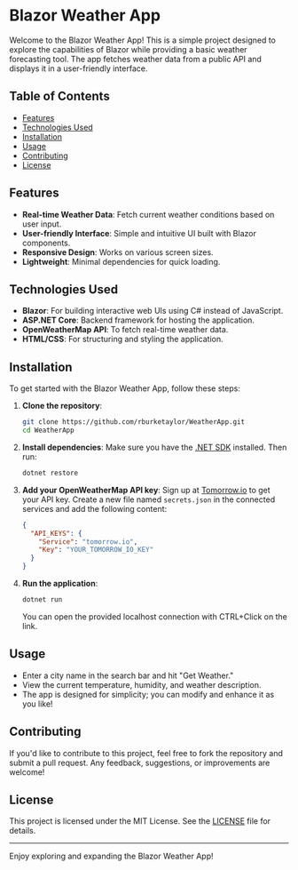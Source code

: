 # Blazor Weather App

Welcome to the Blazor Weather App! This is a simple project designed to explore the capabilities of Blazor while providing a basic weather forecasting tool. The app fetches weather data from a public API and displays it in a user-friendly interface.

## Table of Contents

- [Features](#features)
- [Technologies Used](#technologies-used)
- [Installation](#installation)
- [Usage](#usage)
- [Contributing](#contributing)
- [License](#license)

## Features

- **Real-time Weather Data**: Fetch current weather conditions based on user input.
- **User-friendly Interface**: Simple and intuitive UI built with Blazor components.
- **Responsive Design**: Works on various screen sizes.
- **Lightweight**: Minimal dependencies for quick loading.

## Technologies Used

- **Blazor**: For building interactive web UIs using C# instead of JavaScript.
- **ASP.NET Core**: Backend framework for hosting the application.
- **OpenWeatherMap API**: To fetch real-time weather data.
- **HTML/CSS**: For structuring and styling the application.

## Installation

To get started with the Blazor Weather App, follow these steps:

1. **Clone the repository**:
   ```bash
   git clone https://github.com/rburketaylor/WeatherApp.git
   cd WeatherApp
   ```

2. **Install dependencies**:
   Make sure you have the [.NET SDK](https://dotnet.microsoft.com/download) installed. Then run:
   ```bash
   dotnet restore
   ```

3. **Add your OpenWeatherMap API key**:
   Sign up at [Tomorrow.io](https://app.tomorrow.io/signup) to get your API key. Create a new file named `secrets.json` in the connected services and add the following content:
   ```json
   {
     "API_KEYS": {
       "Service": "tomorrow.io",
       "Key": "YOUR_TOMORROW_IO_KEY"
     }
   }
   ```

4. **Run the application**:
   ```bash
   dotnet run
   ```
   You can open the provided localhost connection with CTRL+Click on the link.

## Usage

- Enter a city name in the search bar and hit "Get Weather."
- View the current temperature, humidity, and weather description.
- The app is designed for simplicity; you can modify and enhance it as you like!

## Contributing

If you'd like to contribute to this project, feel free to fork the repository and submit a pull request. Any feedback, suggestions, or improvements are welcome!

## License

This project is licensed under the MIT License. See the [LICENSE](LICENSE) file for details.

---

Enjoy exploring and expanding the Blazor Weather App!
